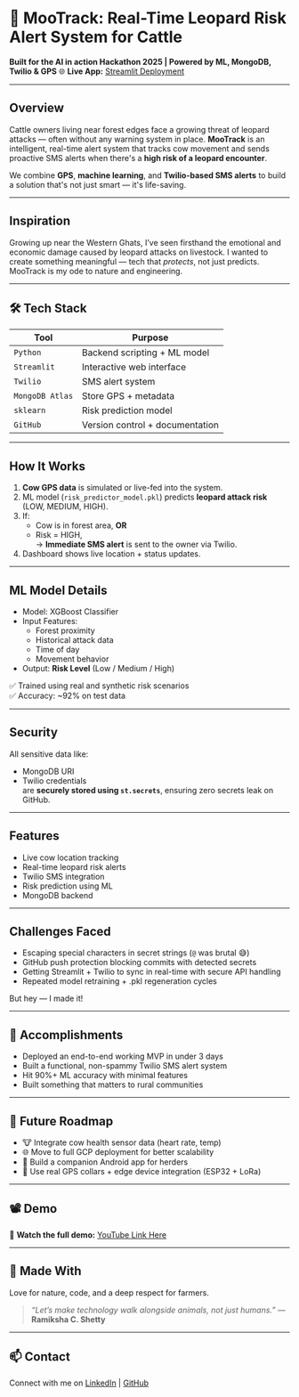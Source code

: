 # 🐄 MooTrack: Real-Time Leopard Risk Alert System for Cattle 

**Built for the AI in action Hackathon 2025 | Powered by ML, MongoDB,  Twilio & GPS**
🌐 **Live App:** [Streamlit Deployment](https://mootrack2-khpjjup92bonwhse6phc7h.streamlit.app/)

---

##  Overview

Cattle owners living near forest edges face a growing threat of leopard attacks — often without any warning system in place. **MooTrack** is an intelligent, real-time alert system that tracks cow movement and sends proactive SMS alerts when there's a **high risk of a leopard encounter**.

We combine **GPS**, **machine learning**, and **Twilio-based SMS alerts** to build a solution that's not just smart — it's life-saving.

---

## Inspiration

Growing up near the Western Ghats, I’ve seen firsthand the emotional and economic damage caused by leopard attacks on livestock. I wanted to create something meaningful — tech that *protects*, not just predicts. MooTrack is my ode to nature and engineering.

---

## 🛠️ Tech Stack

| Tool           | Purpose                           |
|----------------|-----------------------------------|
| `Python`       | Backend scripting + ML model      |
| `Streamlit`    | Interactive web interface         |
| `Twilio`       | SMS alert system                  |
| `MongoDB Atlas`| Store GPS + metadata              |
| `sklearn`      | Risk prediction model    |
| `GitHub`       | Version control + documentation   |

---

## How It Works

1. **Cow GPS data** is simulated or live-fed into the system.
2. ML model (`risk_predictor_model.pkl`) predicts **leopard attack risk** (LOW, MEDIUM, HIGH).
3. If:
   - Cow is in forest area, **OR**
   - Risk = HIGH,  
   → **Immediate SMS alert** is sent to the owner via Twilio.
4. Dashboard shows live location + status updates.

---

##  ML Model Details

- Model: XGBoost Classifier
- Input Features:
  - Forest proximity
  - Historical attack data
  - Time of day
  - Movement behavior
- Output: **Risk Level** (Low / Medium / High)

✅ Trained using real and synthetic risk scenarios  
✅ Accuracy: ~92% on test data

---

## Security

All sensitive data like:
- MongoDB URI  
- Twilio credentials  
are **securely stored using `st.secrets`**, ensuring zero secrets leak on GitHub.

---

## Features

- Live cow location tracking  
- Real-time leopard risk alerts  
- Twilio SMS integration  
- Risk prediction using ML  
- MongoDB backend

---

## Challenges Faced

- Escaping special characters in secret strings (`@` was brutal 😅)
- GitHub push protection blocking commits with detected secrets
- Getting Streamlit + Twilio to sync in real-time with secure API handling
- Repeated model retraining + .pkl regeneration cycles

But hey — I made it!

---

## 🎉 Accomplishments

- Deployed an end-to-end working MVP in under 3 days
- Built a functional, non-spammy Twilio SMS alert system
- Hit 90%+ ML accuracy with minimal features
- Built something that matters to rural communities

---

## 🧭 Future Roadmap

- 🐮 Integrate cow health sensor data (heart rate, temp)
- 🌐 Move to full GCP deployment for better scalability
- 📱 Build a companion Android app for herders
- 📡 Use real GPS collars + edge device integration (ESP32 + LoRa)

---

## 📽️ Demo

🎥 **Watch the full demo:** [YouTube Link Here](https://youtu.be/47vgPwIWSWw?si=KOhTAIL_krBXYRq_)  


---

## 🤍 Made With

Love for nature, code, and a deep respect for farmers.

> _“Let’s make technology walk alongside animals, not just humans.”_ — **Ramiksha C. Shetty**

---

## 📫 Contact

Connect with me on [LinkedIn](https://www.linkedin.com/in/ramiksha-c-shetty-93105b258/) | [GitHub](https://github.com/Ramiksha24)  
